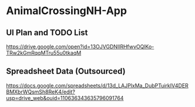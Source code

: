 # AnimalCrossingNH-App
## UI Plan and TODO List
https://drive.google.com/open?id=13OJVGDNIlRHfwvOQlKo-TRw2kGmRqqMTru55u0tkaqM
## Spreadsheet Data (Outsourced)
https://docs.google.com/spreadsheets/d/13d_LAJPlxMa_DubPTuirkIV4DERBMXbrWQsmSh8ReK4/edit?usp=drive_web&ouid=110636343635796091764
